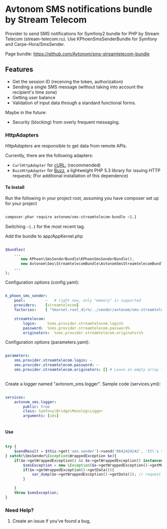 Avtonom SMS notifications bundle by Stream Telecom
===================================

Provider to send SMS notifications for Symfony2 bundle for PHP by Stream Telecom (stream-telecom.ru). Use KPhoenSmsSenderBundle for Symfony and Carpe-Hora/SmsSender.

Page bundle: https://github.com/Avtonom/sms-streamtelecom-bundle

## Features

* Get the session ID (receiving the token, authorization)
* Sending a single SMS message (without taking into account the recipient's time zone)
* Getting user balance
* Validation of input data through a standard functional forms.

Maybe in the future:
* Security (blocking) from overly frequent messaging.

### HttpAdapters ###

_HttpAdapters_ are responsible to get data from remote APIs.

Currently, there are the following adapters:

* `CurlHttpAdapter` for [cURL](http://php.net/manual/book.curl.php);  (recommended)
* `BuzzHttpAdapter` for [Buzz](https://github.com/kriswallsmith/Buzz), a
  lightweight PHP 5.3 library for issuing HTTP requests; (For additional installation of this dependence)


#### To Install

Run the following in your project root, assuming you have composer set up for your project

```sh

composer.phar require avtonom/sms-streamtelecom-bundle ~1.1

```

Switching `~1.1` for the most recent tag.

Add the bundle to app/AppKernel.php

```php

$bundles(
    ...
       new KPhoen\SmsSenderBundle\KPhoenSmsSenderBundle(),
       new Avtonom\Sms\StreamtelecomBundle\AvtonomSmsStreamtelecomBundle(),
    ...
);

```

Configuration options (config.yaml):

``` yaml

k_phoen_sms_sender:
    pool:         ~   # right now, only "memory" is supported
    providers:    [streamtelecom]
    factories:    [ "%kernel.root_dir%/../vendor/avtonom/sms-streamtelecom-bundle/Avtonom/Sms/StreamtelecomBundle/Resources/config/provider_factories.xml" ]

    streamtelecom:
        login:     %sms.provider.streamtelecom.login%
        password:  %sms.provider.streamtelecom.password%
        originators:  %sms.provider.streamtelecom.originators%

```

Configuration options (parameters.yaml):

``` yaml

parameters:
    sms.provider.streamtelecom.login: ~
    sms.provider.streamtelecom.password: ~
    sms.provider.streamtelecom.originators: [] # Leave an empty array if there is no strict checking the sender's name
    
```

Create a logger named "avtonom_sms.logger". Sample code (services.yml): 

``` yaml

services:
    avtonom_sms.logger:
        public: true
        class: Symfony\Bridge\Monolog\Logger
        arguments: [sms]
    
```

#### Use

``` php

try {
    $sendResult = $this->get('sms.sender')->send('0642424242', 'It\'s the answer.', 'Kévin');
} catch(\SmsSender\Exception\WrappedException $e){
    if($e->getWrappedException() && $e->getWrappedException() instanceof \SmsSender\Exception\AdapterException){
        $smsException = new \Exception($e->getWrappedException()->getMessage(), $e->getWrappedException()->getCode(), $e);
        if($e->getWrappedException()->getData()){
            var_dump($e->getWrappedException()->getData()); // request data
        }

    }
    throw $smsException;
}
```

### Need Help?

1. Create an issue if you've found a bug,